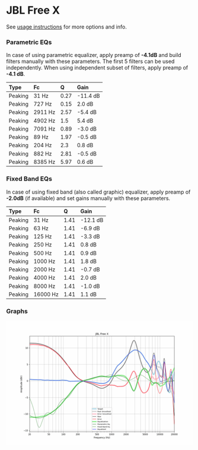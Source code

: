 # JBL Free X
See [usage instructions](https://github.com/jaakkopasanen/AutoEq#usage) for more options and info.

### Parametric EQs
In case of using parametric equalizer, apply preamp of **-4.1dB** and build filters manually
with these parameters. The first 5 filters can be used independently.
When using independent subset of filters, apply preamp of **-4.1 dB**.

| Type    | Fc      |    Q | Gain     |
|:--------|:--------|:-----|:---------|
| Peaking | 31 Hz   | 0.27 | -11.4 dB |
| Peaking | 727 Hz  | 0.15 | 2.0 dB   |
| Peaking | 2911 Hz | 2.57 | -5.4 dB  |
| Peaking | 4902 Hz | 1.5  | 5.4 dB   |
| Peaking | 7091 Hz | 0.89 | -3.0 dB  |
| Peaking | 89 Hz   | 1.97 | -0.5 dB  |
| Peaking | 204 Hz  | 2.3  | 0.8 dB   |
| Peaking | 882 Hz  | 2.81 | -0.5 dB  |
| Peaking | 8385 Hz | 5.97 | 0.6 dB   |

### Fixed Band EQs
In case of using fixed band (also called graphic) equalizer, apply preamp of **-2.0dB**
(if available) and set gains manually with these parameters.

| Type    | Fc       |    Q | Gain     |
|:--------|:---------|:-----|:---------|
| Peaking | 31 Hz    | 1.41 | -12.1 dB |
| Peaking | 63 Hz    | 1.41 | -6.9 dB  |
| Peaking | 125 Hz   | 1.41 | -3.3 dB  |
| Peaking | 250 Hz   | 1.41 | 0.8 dB   |
| Peaking | 500 Hz   | 1.41 | 0.9 dB   |
| Peaking | 1000 Hz  | 1.41 | 1.8 dB   |
| Peaking | 2000 Hz  | 1.41 | -0.7 dB  |
| Peaking | 4000 Hz  | 1.41 | 2.0 dB   |
| Peaking | 8000 Hz  | 1.41 | -1.0 dB  |
| Peaking | 16000 Hz | 1.41 | 1.1 dB   |

### Graphs
![](./JBL%20Free%20X.png)